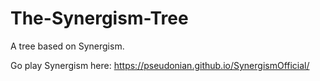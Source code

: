 # The-Synergism-Tree

A tree based on Synergism.

Go play Synergism here: https://pseudonian.github.io/SynergismOfficial/